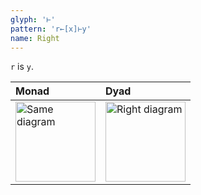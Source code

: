 ```yaml
---
glyph: '⊢'
pattern: 'r←[x]⊢y'
name: Right
---
```


`r` is `y`.

|Monad|Dyad|
|:----|:---|
|<img src="/combinators/same.svg" width="128" alt="Same diagram">|<img src="/combinators/right.svg" width="128" alt="Right diagram">|